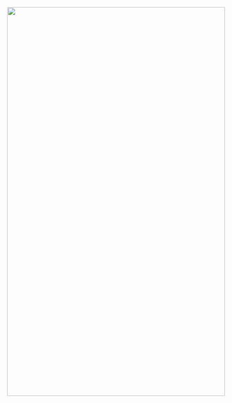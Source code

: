 <a href="https://www.public.asu.edu/~sdmaslan/#/">
  <img style="width: 100%;height: 900px;"
    src="https://cdn.jsdelivr.net/gh/SaajanM/SaajanM@5f0dd990454c11760fad870a08c7da7eba254050/website.svg?sanitize=true">
</a>